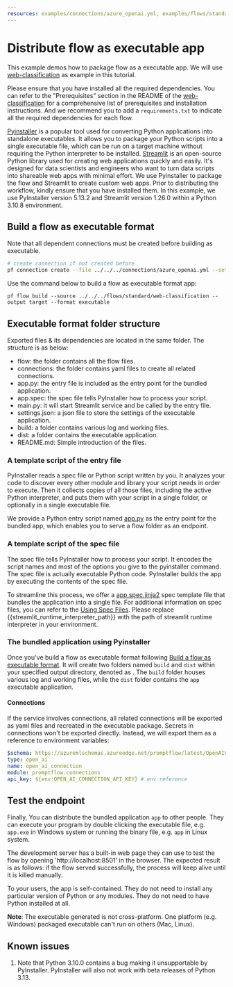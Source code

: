 ```yaml
---
resources: examples/connections/azure_openai.yml, examples/flows/standard/web-classification
---
```


# Distribute flow as executable app
This example demos how to package flow as a executable app.
We will use [web-classification](../../../flows/standard/web-classification/README.md) as example in this tutorial.

Please ensure that you have installed all the required dependencies. You can refer to the "Prerequisites" section in the README of the [web-classification](https://github.com/microsoft/promptflow/tree/main/examples/flows/standard/web-classification/) for a comprehensive list of prerequisites and installation instructions. And we recommend you to add a `requirements.txt` to indicate all the required dependencies for each flow.

[Pyinstaller](https://pyinstaller.org/en/stable/installation.html) is a popular tool used for converting Python applications into standalone executables. It allows you to package your Python scripts into a single executable file, which can be run on a target machine without requiring the Python interpreter to be installed.
[Streamlit](https://docs.streamlit.io/library/get-started) is an open-source Python library used for creating web applications quickly and easily. It's designed for data scientists and engineers who want to turn data scripts into shareable web apps with minimal effort.
We use Pyinstaller to package the flow and Streamlit to create custom web apps. Prior to distributing the workflow, kindly ensure that you have installed them.
In this example, we use PyInstaller version 5.13.2 and Streamlit version 1.26.0 within a Python 3.10.8 environment.

## Build a flow as executable format
Note that all dependent connections must be created before building as executable.
```bash
# create connection if not created before
pf connection create --file ../../../connections/azure_openai.yml --set api_key=<your_api_key> api_base=<your_api_base> --name open_ai_connection
```
Use the command below to build a flow as executable format app:
```shell
pf flow build --source ../../../flows/standard/web-classification --output target --format executable
```

## Executable format folder structure
Exported files & its dependencies are located in the same folder. The structure is as below:
- flow: the folder contains all the flow files.
- connections: the folder contains yaml files to create all related connections.
- app.py: the entry file is included as the entry point for the bundled application.
- app.spec: the spec file tells PyInstaller how to process your script.
- main.py: it will start Streamlit service and be called by the entry file.
- settings.json: a json file to store the settings of the executable application.
- build: a folder contains various log and working files.
- dist: a folder contains the executable application.
- README.md: Simple introduction of the files.

### A template script of the entry file
PyInstaller reads a spec file or Python script written by you. It analyzes your code to discover every other module and library your script needs in order to execute. Then it collects copies of all those files, including the active Python interpreter, and puts them with your script in a single folder, or optionally in a single executable file.

We provide a Python entry script named [app.py](https://github.com/microsoft/promptflow/blob/main/src/promptflow-devkit/promptflow/_sdk/data/executable/app.py]) as the entry point for the bundled app, which enables you to serve a flow folder as an endpoint.



### A template script of the spec file
The spec file tells PyInstaller how to process your script. It encodes the script names and most of the options you give to the pyinstaller command. The spec file is actually executable Python code. PyInstaller builds the app by executing the contents of the spec file.

To streamline this process, we offer a [app.spec.jinja2](https://github.com/microsoft/promptflow/blob/main/src/promptflow-devkit/promptflow/_sdk/data/executable/app.spec.jinja2) spec template file that bundles the application into a single file. For additional information on spec files, you can refer to the [Using Spec Files](https://pyinstaller.org/en/stable/spec-files.html).
Please replace {{streamlit_runtime_interpreter_path}} with the path of streamlit runtime interpreter in your environment.


### The bundled application using Pyinstaller
Once you've build a flow as executable format following [Build a flow as executable format](#build-a-flow-as-executable-format).
It will create two folders named `build` and `dist` within your specified output directory, denoted as <your-output-dir>. The `build` folder houses various log and working files, while the `dist` folder contains the `app` executable application.

#### Connections
If the service involves connections, all related connections will be exported as yaml files and recreated in the executable package.
Secrets in connections won't be exported directly. Instead, we will export them as a reference to environment variables:
```yaml
$schema: https://azuremlschemas.azureedge.net/promptflow/latest/OpenAIConnection.schema.json
type: open_ai
name: open_ai_connection
module: promptflow.connections
api_key: ${env:OPEN_AI_CONNECTION_API_KEY} # env reference
```

## Test the endpoint
Finally, You can distribute the bundled application `app` to other people. They can execute your program by double clicking the executable file, e.g. `app.exe` in Windows system or running the binary file, e.g. `app` in Linux system.

The development server has a built-in web page they can use to test the flow by opening 'http://localhost:8501' in the browser. The expected result is as follows: if the flow served successfully, the process will keep alive until it is killed manually.

To your users, the app is self-contained. They do not need to install any particular version of Python or any modules. They do not need to have Python installed at all.

**Note**: The executable generated is not cross-platform. One platform (e.g. Windows) packaged executable can't run on others (Mac, Linux).

## Known issues
1. Note that Python 3.10.0 contains a bug making it unsupportable by PyInstaller. PyInstaller will also not work with beta releases of Python 3.13.
